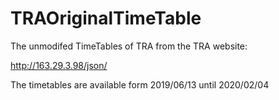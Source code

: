 # TRAOriginalTimeTable
The unmodifed TimeTables of TRA from the TRA website:

http://163.29.3.98/json/

The timetables are available form 2019/06/13 until 2020/02/04
